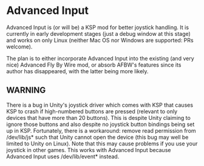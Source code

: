 # Advanced Input
Advanced Input is (or will be) a KSP mod for better joystick handling. It
is currently in early development stages (just a debug window at this
stage) and works on only Linux (neither Mac OS nor Windows are supported:
PRs welcome).

The plan is to either incorporate Advanced Input into the existing (and
very nice) Advanced Fly By Wire mod, or absorb AFBW's features since its
author has disappeared, with the latter being more likely.

## WARNING
There is a bug in Unity's joystick driver which comes with KSP that causes
KSP to crash if high-numbered buttons are pressed (relevant to only devices
that have more than 20 buttons). This is despite Unity claiming to ignore
those buttons and also despite no joystick button bindings being set up in
KSP. Fortunately, there is a workaround: remove read permission from
/dev/lib/js\* such that Unity cannot open the device (this bug may well be
limited to Unity on Linux). Note that this may cause problems if you use
your joystick in other games. This works with Advanced Input because
Advanced Input uses /dev/lib/event\* instead.
